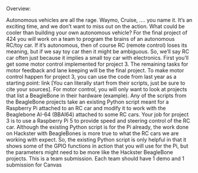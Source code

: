 Overview:

Autonomous vehicles are all the rage. Waymo, Cruise, .... you name it. It’s an exciting time, and
we don’t want to miss out on the action. What could be cooler than building your own
autonomous vehicle?
For the final project of 424 you will work on a team to program the brains of an autonomous
RC/toy car. If it’s autonomous, then of course RC (remote control) loses its meaning, but if we
say toy car then it might be ambiguous. So, we’ll say RC car often just because it implies a
small toy car with electronics. First you’ll get some motor control implemented for project 3.
The remaining tasks for motor feedback and lane keeping will be the final project.
To make motor control happen for project 3, you can use the code from last year as a starting
point: link [You can literally start from their scripts, just be sure to cite your sources]. For motor
control, you will only want to look at projects that list a BeagleBone in their hardware (example).
Any of the scripts from the BeagleBone projects take an existing Python script meant for a
Raspberry Pi attached to an RC car and modify it to work with the Beaglebone AI-64 (BBAI64)
attached to some RC cars.
Your job for project 3 is to use a Raspberry Pi 5 to provide speed and steering control of the
RC car. Although the existing Python script is for the Pi already, the work done on Hackster
with BeagleBones is more true to what the RC cars we are working with expect. So, the
existing Python script is only helpful in that it shows some of the GPIO functions in action that
you will use for the Pi, but the parameters might need to be more like the Hackster BeagleBone
projects.
This is a team submission. Each team should have 1 demo and 1 submission for Canvas
